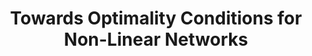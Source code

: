 ---
arxiv: 1605.07145
authors:
- firstname: Devansh
  institute: SUNY Buffalo
  lastname: Arpit
- firstname: Hung Q.
  institute: LogicBlox
  lastname: Ngo
- firstname: Yingbo
  institute: SUNY Buffalo
  lastname: Zhou
- firstname: Nils
  institute: SUNY Buffalo
  lastname: Napp
- firstname: Venu
  institute: SUNY Buffalo
  lastname: Govindaraju
layout: refuses
section: pre
title: Towards Optimality Conditions for Non-Linear Networks
---